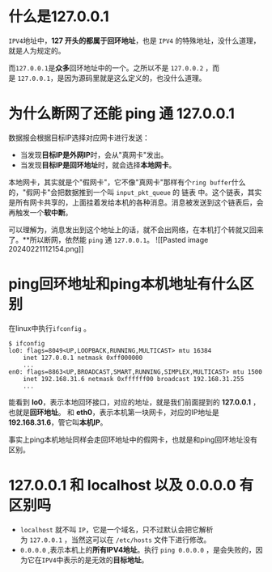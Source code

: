# 什么是127.0.0.1
`IPV4`地址中，**127 开头的都属于回环地址**，也是 `IPV4` 的特殊地址，没什么道理，就是人为规定的。

而`127.0.0.1`是**众多**回环地址中的一个。之所以不是 `127.0.0.2` ，而是 `127.0.0.1`，是因为源码里就是这么定义的，也没什么道理。

# 为什么断网了还能 ping 通 127.0.0.1
数据报会根据目标IP选择对应网卡进行发送：
- 当发现**目标IP是外网IP**时，会从"真网卡"发出。
- 当发现**目标IP是回环地址**时，就会选择**本地网卡**。

本地网卡，其实就是个"假网卡"，它不像"真网卡"那样有个`ring buffer`什么的，"假网卡"会把数据推到一个叫 `input_pkt_queue` 的 链表 中。这个链表，其实是所有网卡共享的，上面挂着发给本机的各种消息。消息被发送到这个链表后，会再触发一个**软中断**。

可以理解为，消息发出到这个地址上的话，就不会出网络，在本机打个转就又回来了。**所以断网，依然能 `ping` 通 `127.0.0.1`。
![[Pasted image 20240221112154.png]]

# ping回环地址和ping本机地址有什么区别
在linux中执行`ifconfig` 。
```shell
$ ifconfig
lo0: flags=8049<UP,LOOPBACK,RUNNING,MULTICAST> mtu 16384
    inet 127.0.0.1 netmask 0xff000000
    ...
en0: flags=8863<UP,BROADCAST,SMART,RUNNING,SIMPLEX,MULTICAST> mtu 1500
    inet 192.168.31.6 netmask 0xffffff00 broadcast 192.168.31.255
    ...
```
能看到 **lo0**，表示本地回环接口，对应的地址，就是我们前面提到的 **127.0.0.1** ，也就是**回环地址**。
和 **eth0**，表示本机第一块网卡，对应的IP地址是**192.168.31.6**，管它叫**本机IP**。

事实上ping本机地址同样会走回环地址中的假网卡，也就是和ping回环地址没有区别。

# 127.0.0.1 和 localhost 以及 0.0.0.0 有区别吗
- `localhost` 就不叫 `IP`，它是一个域名，只不过默认会把它解析为 `127.0.0.1` ，当然这可以在 `/etc/hosts` 文件下进行修改。
- `0.0.0.0` ,表示本机上的**所有IPV4地址**。执行 `ping 0.0.0.0` ，是会失败的，因为它在`IPV4`中表示的是无效的**目标地址**。

